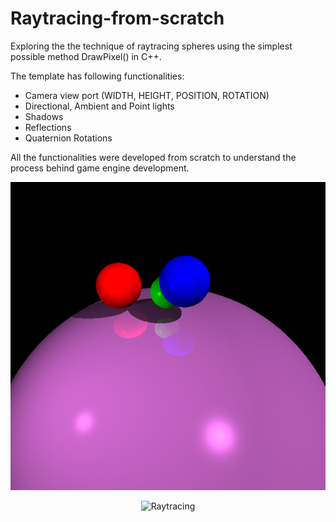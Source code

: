# Raytracing-from-scratch

Exploring the the technique of raytracing spheres using the simplest possible method DrawPixel() in C++.

The template has following functionalities:
- Camera view port (WIDTH, HEIGHT, POSITION, ROTATION)
- Directional, Ambient and Point lights
- Shadows
- Reflections
- Quaternion Rotations

All the functionalities were developed from scratch to understand the process behind game engine development.

![Image 0](https://github.com/iamnexxed/Raytracing-from-scratch/blob/main/images/RT1.png)

<p align="center">
  <img src="/blob/main/images/RT1.png" width="350" title="Raytracing">
</p>
